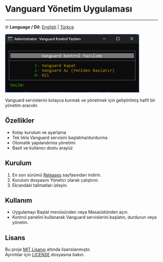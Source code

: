 # Vanguard Yönetim Uygulaması

---

🌐 **Language / Dil:** [English](README.md) | [Türkçe](docs/TR/README.tr.md)

![Uygulama Ekran Görüntüsü](/assets/screenshot_tr.png)

Vanguard servislerini kolayca kurmak ve yönetmek için geliştirilmiş hafif bir yönetim aracıdır.

## Özellikler
- Kolay kurulum ve ayarlama  
- Tek tıkla Vanguard servisini başlatma/durdurma  
- Otomatik yapılandırma yönetimi  
- Basit ve kullanıcı dostu arayüz  

## Kurulum
1. En son sürümü [Releases](../../releases) sayfasından indirin.  
2. Kurulum dosyasını Yönetici olarak çalıştırın.  
3. Ekrandaki talimatları izleyin.  

## Kullanım
- Uygulamayı Başlat menüsünden veya Masaüstünden açın.  
- Kontrol panelini kullanarak Vanguard servislerini başlatın, durdurun veya yönetin.  

## Lisans
Bu proje [MIT Lisansı](LICENSE) altında lisanslanmıştır.  
Ayrıntılar için [LICENSE](LICENSE) dosyasına bakın.
